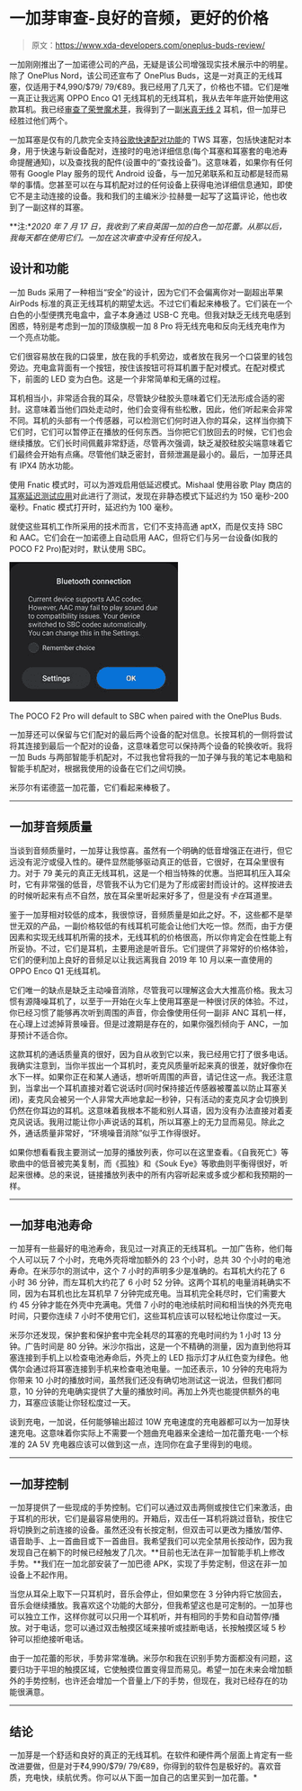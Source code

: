 # 一加芽审查-良好的音频，更好的价格

> 原文：<https://www.xda-developers.com/oneplus-buds-review/>

一加刚刚推出了一加诺德公司的产品，无疑是该公司增强现实技术展示中的明星。除了 OnePlus Nord，该公司还宣布了 OnePlus Buds，这是一对真正的无线耳塞，仅适用于₹4,990/$79/ 79/€89。我已经用了几天了，价格也不错。它们是唯一真正让我远离 OPPO Enco Q1 无线耳机的无线耳机，我从去年年底开始使用这款耳机。我已经[审查了荣誉魔术芽](https://www.xda-developers.com/honor-magic-earbuds-review/)，我得到了一副[米真无线 2](https://www.xda-developers.com/xiaomi-mi-true-wireless-earphones-2-review/) 耳机，但一加芽已经胜过他们两个。

一加耳塞是仅有的几款完全支持[谷歌快速配对功能](https://www.xda-developers.com/fast-pair-location-tracking-battery-notifications-new-settings/)的 TWS 耳塞，包括快速配对本身，用于快速与新设备配对，连接时的电池详细信息(每个耳塞和耳塞套的电池寿命提醒通知)，以及查找我的配件(设置中的“查找设备”)。这意味着，如果你有任何带有 Google Play 服务的现代 Android 设备，与一加兄弟联系和互动都是轻而易举的事情。您甚至可以在与耳机配对过的任何设备上获得电池详细信息通知，即使它不是主动连接的设备。我和我们的主编米沙·拉赫曼一起写了这篇评论，他也收到了一副这样的耳塞。

 **注:**2020 年 7 月 17 日，我收到了来自英国一加的白色一加花蕾。从那以后，我每天都在使用它们。一加在这次审查中没有任何投入。*

## 设计和功能

一加 Buds 采用了一种相当“安全”的设计，因为它们不会偏离你对一副超出苹果 AirPods 标准的真正无线耳机的期望太远。不过它们看起来棒极了。它们装在一个白色的小型便携充电盒中，盒子本身通过 USB-C 充电。但我对缺乏无线充电感到困惑，特别是考虑到一加的顶级旗舰一加 8 Pro 将无线充电和反向无线充电作为一个亮点功能。

它们很容易放在我的口袋里，放在我的手机旁边，或者放在我另一个口袋里的钱包旁边。充电盒背面有一个按钮，按住该按钮可将耳机置于配对模式。在配对模式下，前面的 LED 变为白色。这是一个非常简单和无痛的过程。

耳机相当小，非常适合我的耳朵，尽管缺少硅胶头意味着它们无法形成合适的密封。这意味着当他们四处走动时，他们会变得有些松散，因此，他们听起来会非常不同。耳机的头部有一个传感器，可以检测它们何时进入你的耳朵，这样当你摘下它们时，它们可以暂停正在播放的任何东西。当你把它们放回去的时候，它们也会继续播放。它们长时间佩戴非常舒适，尽管再次强调，缺乏凝胶硅胶尖端意味着它们最终会开始有点痛。尽管他们缺乏密封，音频泄漏是最小的。最后，一加芽还具有 IPX4 防水功能。

使用 Fnatic 模式时，可以为游戏启用低延迟模式。Mishaal 使用谷歌 Play 商店的[耳塞延迟测试应用](https://play.google.com/store/apps/details?id=barum.life.wirelessearbudslatencytester&hl=en)对此进行了测试，发现在非静态模式下延迟约为 150 毫秒-200 毫秒。Fnatic 模式打开时，延迟约为 100 毫秒。

就使这些耳机工作所采用的技术而言，它们不支持高通 aptX，而是仅支持 SBC 和 AAC。它们会在一加诺德上自动启用 AAC，但将它们与另一台设备(如我的 POCO F2 Pro)配对时，默认使用 SBC。

 <picture>![](img/2e65cde70766cc1ecfbe33ba123ee8f5.png)</picture> 

The POCO F2 Pro will default to SBC when paired with the OnePlus Buds.

一加芽还可以保留与它们配对的最后两个设备的配对信息。长按耳机的一侧将尝试将其连接到最后一个配对的设备，这意味着您可以保持两个设备的轮换收听。我将一加 Buds 与两部智能手机配对，不过我也曾将我的一加子弹与我的笔记本电脑和智能手机配对，根据我使用的设备在它们之间切换。

米莎尔有诺德蓝一加花蕾，它们看起来棒极了。

* * *

## 一加芽音频质量

当谈到音频质量时，一加芽让我惊喜。虽然有一个明确的低音增强正在进行，但它远没有泥泞或侵入性的。硬件显然能够驱动真正的低音，它很好，在耳朵里很有力。对于 79 美元的真正无线耳机，这是一个相当特殊的优惠。当把耳机压入耳朵时，它有非常强的低音，尽管我不认为它们是为了形成密封而设计的。这样按进去的时候听起来有点不自然，放在耳朵里听起来好多了，但是没有*卡在*耳道里。

鉴于一加芽相对较低的成本，我很惊讶，音频质量是如此之好。不，这些都不是举世无双的产品，一副价格较低的有线耳机可能会让他们大吃一惊。然而，由于方便因素和实现无线耳机所需的技术，无线耳机的价格很高，所以你肯定会在性能上有所妥协。不过，它们是耳机，主要用途是听音乐。它们提供了非常好的价格体验，它们的便利加上良好的音频足以让我远离我自 2019 年 10 月以来一直使用的 OPPO Enco Q1 无线耳机。

它们唯一的缺点是缺乏主动噪音消除，尽管我可以理解这会大大推高价格。我太习惯有源降噪耳机了，以至于一开始在火车上使用耳塞是一种很讨厌的体验。不过，你已经习惯了能够再次听到周围的声音，你会像使用任何一副非 ANC 耳机一样，在心理上过滤掉背景噪音。但是过渡期是存在的，如果你强烈倾向于 ANC，一加芽预计不适合你。

这款耳机的通话质量真的很好，因为自从收到它以来，我已经用它打了很多电话。我确实注意到，当你半拔出一个耳机时，麦克风质量听起来真的很差，就好像你在水下一样。如果你正在和某人通话，想听听周围的声音，请记住这一点。我还注意到，当拿出一个耳机直接对着它说话时(同时保持接近传感器被覆盖以防止耳塞关闭)，麦克风会被另一个人非常大声地拿起一秒钟，只有活动的麦克风才会切换到仍然在你耳边的耳机。这意味着我根本不能和别人耳语，因为没有办法直接对着麦克风说话。我用过能让你小声说话的耳机，所以耳塞上的无力显而易见。除此之外，通话质量非常好，“环境噪音消除”似乎工作得很好。

如果你想看看我主要测试一加芽的播放列表，你可以在这里查看。《自我死亡》等歌曲中的低音被完美复制，而《孤独》和《Souk Eye》等歌曲则平衡得很好，听起来很棒。总的来说，链接播放列表中的所有内容听起来或多或少都和我预期的一样。

* * *

## 一加芽电池寿命

一加芽有一些最好的电池寿命，我见过一对真正的无线耳机。一加广告称，他们每个人可以玩 7 个小时，充电外壳将增加额外的 23 个小时，总共 30 个小时的电池寿命。在米莎尔的测试中，这个 7 小时的声明多少是准确的。右耳机大约花了 6 小时 36 分钟，而左耳机大约花了 6 小时 52 分钟。这两个耳机的电量消耗确实不同，因为右耳机也比左耳机早 7 分钟完成充电。当耳机完全耗尽时，它们需要大约 45 分钟才能在外壳中充满电。凭借 7 小时的电池续航时间和相当快的外壳充电时间，只要你连续 7 小时不使用它们，这些耳机应该可以轻松地让你度过一天。

米莎尔还发现，保护套和保护套中完全耗尽的耳塞的充电时间约为 1 小时 13 分钟。广告时间是 80 分钟。米沙尔指出，这是一个不精确的测量，因为直到他将耳塞连接到手机上以检查电池寿命后，外壳上的 LED 指示灯才从红色变为绿色。他偶尔会通过将耳塞连接到手机来检查电池电量。一加还表示，10 分钟的充电将为你带来 10 小时的播放时间，虽然我们还没有确切地测试这一说法，但我们都同意，10 分钟的充电确实提供了大量的播放时间。再加上外壳也能提供额外的电力，耳塞应该能让你轻松度过一天。

谈到充电，一加说，任何能够输出超过 10W 充电速度的充电器都可以为一加芽快速充电。这意味着你实际上不需要一个翘曲充电器来全速给一加花蕾充电-一个标准的 2A 5V 充电器应该可以做到这一点，连同你在盒子里得到的电缆。

* * *

## 一加芽控制

一加芽提供了一些现成的手势控制。它们可以通过双击两侧或按住它们来激活，由于耳机的形状，它们是最容易使用的。开箱后，双击任一耳机将跳过音轨，按住它将切换到之前连接的设备。虽然还没有长按定制，但双击可以更改为播放/暂停、语音助手、上一首曲目或下一首曲目。我希望我们可以完全禁用长按动作，因为我发现自己在躺下的时候已经触发了几次。**目前也无法在非一加智能手机上修改手势。**我们在一加北部安装了一加巴德 APK，实现了手势定制，但这在非一加设备上不起作用。

当您从耳朵上取下一只耳机时，音乐会停止，但如果您在 3 分钟内将它放回去，音乐会继续播放。我喜欢这个功能的大部分，但我希望这也是可定制的。一加芽也可以独立工作，这样你就可以只用一个耳机听，并有相同的手势和自动暂停/播放。对于电话，您可以通过双击触摸区域来接听或挂断电话，长按触摸区域 5 秒钟可以拒绝接听电话。

由于一加花蕾的形状，手势非常准确。米莎尔和我在识别手势方面都没有问题，这要归功于平坦的触摸区域，它使触摸位置变得显而易见。希望一加在未来会增加额外的手势控制，也许还会增加一个音量上/下的手势，但现在，我对已经存在的功能很满意。

* * *

## 结论

一加芽是一个舒适和良好的真正的无线耳机。在软件和硬件两个层面上肯定有一些改进要做，但是对于₹4,990/$79/ 79/€89，你得到的软件包是极好的。喜欢音质，充电快，续航优秀。你可以从下面一加自己的店里买到一加花蕾。*